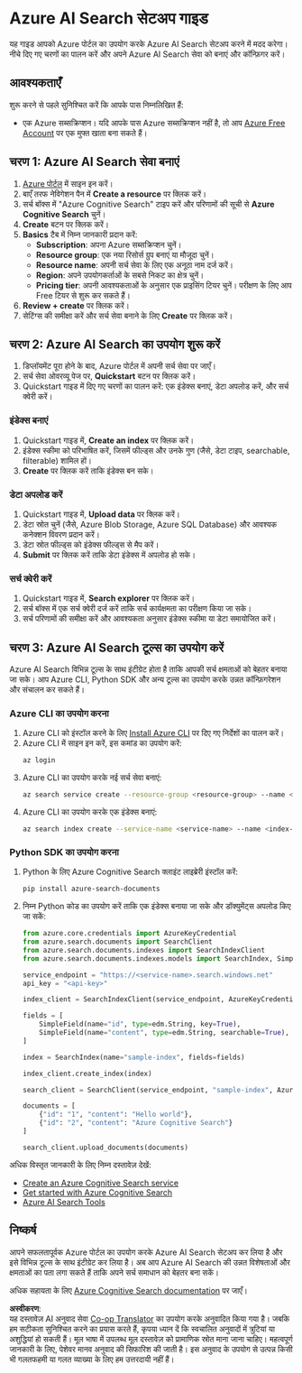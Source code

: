 <!--
CO_OP_TRANSLATOR_METADATA:
{
  "original_hash": "932a1f463f0fcf97090b93b5d0255dff",
  "translation_date": "2025-04-05T19:40:20+00:00",
  "source_file": "00-course-setup\\AzureSearch.md",
  "language_code": "hi"
}
-->
# Azure AI Search सेटअप गाइड

यह गाइड आपको Azure पोर्टल का उपयोग करके Azure AI Search सेटअप करने में मदद करेगा। नीचे दिए गए चरणों का पालन करें और अपने Azure AI Search सेवा को बनाएं और कॉन्फ़िगर करें।

## आवश्यकताएँ

शुरू करने से पहले सुनिश्चित करें कि आपके पास निम्नलिखित हैं:

- एक Azure सब्सक्रिप्शन। यदि आपके पास Azure सब्सक्रिप्शन नहीं है, तो आप [Azure Free Account](https://azure.microsoft.com/free/?wt.mc_id=studentamb_258691) पर एक मुफ्त खाता बना सकते हैं।

## चरण 1: Azure AI Search सेवा बनाएं

1. [Azure पोर्टल](https://portal.azure.com/?wt.mc_id=studentamb_258691) में साइन इन करें।
2. बाएँ तरफ नेविगेशन पैन में **Create a resource** पर क्लिक करें।
3. सर्च बॉक्स में "Azure Cognitive Search" टाइप करें और परिणामों की सूची से **Azure Cognitive Search** चुनें।
4. **Create** बटन पर क्लिक करें।
5. **Basics** टैब में निम्न जानकारी प्रदान करें:
   - **Subscription**: अपना Azure सब्सक्रिप्शन चुनें।
   - **Resource group**: एक नया रिसोर्स ग्रुप बनाएं या मौजूदा चुनें।
   - **Resource name**: अपनी सर्च सेवा के लिए एक अनूठा नाम दर्ज करें।
   - **Region**: अपने उपयोगकर्ताओं के सबसे निकट का क्षेत्र चुनें।
   - **Pricing tier**: अपनी आवश्यकताओं के अनुसार एक प्राइसिंग टियर चुनें। परीक्षण के लिए आप Free टियर से शुरू कर सकते हैं।
6. **Review + create** पर क्लिक करें।
7. सेटिंग्स की समीक्षा करें और सर्च सेवा बनाने के लिए **Create** पर क्लिक करें।

## चरण 2: Azure AI Search का उपयोग शुरू करें

1. डिप्लॉयमेंट पूरा होने के बाद, Azure पोर्टल में अपनी सर्च सेवा पर जाएँ।
2. सर्च सेवा ओवरव्यू पेज पर, **Quickstart** बटन पर क्लिक करें।
3. Quickstart गाइड में दिए गए चरणों का पालन करें: एक इंडेक्स बनाएं, डेटा अपलोड करें, और सर्च क्वेरी करें।

### इंडेक्स बनाएं

1. Quickstart गाइड में, **Create an index** पर क्लिक करें।
2. इंडेक्स स्कीमा को परिभाषित करें, जिसमें फील्ड्स और उनके गुण (जैसे, डेटा टाइप, searchable, filterable) शामिल हों।
3. **Create** पर क्लिक करें ताकि इंडेक्स बन सके।

### डेटा अपलोड करें

1. Quickstart गाइड में, **Upload data** पर क्लिक करें।
2. डेटा स्रोत चुनें (जैसे, Azure Blob Storage, Azure SQL Database) और आवश्यक कनेक्शन विवरण प्रदान करें।
3. डेटा स्रोत फील्ड्स को इंडेक्स फील्ड्स से मैप करें।
4. **Submit** पर क्लिक करें ताकि डेटा इंडेक्स में अपलोड हो सके।

### सर्च क्वेरी करें

1. Quickstart गाइड में, **Search explorer** पर क्लिक करें।
2. सर्च बॉक्स में एक सर्च क्वेरी दर्ज करें ताकि सर्च कार्यक्षमता का परीक्षण किया जा सके।
3. सर्च परिणामों की समीक्षा करें और आवश्यकता अनुसार इंडेक्स स्कीमा या डेटा समायोजित करें।

## चरण 3: Azure AI Search टूल्स का उपयोग करें

Azure AI Search विभिन्न टूल्स के साथ इंटीग्रेट होता है ताकि आपकी सर्च क्षमताओं को बेहतर बनाया जा सके। आप Azure CLI, Python SDK और अन्य टूल्स का उपयोग करके उन्नत कॉन्फ़िगरेशन और संचालन कर सकते हैं।

### Azure CLI का उपयोग करना

1. Azure CLI को इंस्टॉल करने के लिए [Install Azure CLI](https://learn.microsoft.com/en-us/cli/azure/install-azure-cli?wt.mc_id=studentamb_258691) पर दिए गए निर्देशों का पालन करें।
2. Azure CLI में साइन इन करें, इस कमांड का उपयोग करें:
   ```bash
   az login
   ```
3. Azure CLI का उपयोग करके नई सर्च सेवा बनाएं:
   ```bash
   az search service create --resource-group <resource-group> --name <service-name> --sku Free
   ```
4. Azure CLI का उपयोग करके एक इंडेक्स बनाएं:
   ```bash
   az search index create --service-name <service-name> --name <index-name> --fields "field1:type, field2:type"
   ```

### Python SDK का उपयोग करना

1. Python के लिए Azure Cognitive Search क्लाइंट लाइब्रेरी इंस्टॉल करें:
   ```bash
   pip install azure-search-documents
   ```
2. निम्न Python कोड का उपयोग करें ताकि एक इंडेक्स बनाया जा सके और डॉक्युमेंट्स अपलोड किए जा सकें:
   ```python
   from azure.core.credentials import AzureKeyCredential
   from azure.search.documents import SearchClient
   from azure.search.documents.indexes import SearchIndexClient
   from azure.search.documents.indexes.models import SearchIndex, SimpleField, edm

   service_endpoint = "https://<service-name>.search.windows.net"
   api_key = "<api-key>"

   index_client = SearchIndexClient(service_endpoint, AzureKeyCredential(api_key))

   fields = [
       SimpleField(name="id", type=edm.String, key=True),
       SimpleField(name="content", type=edm.String, searchable=True),
   ]

   index = SearchIndex(name="sample-index", fields=fields)

   index_client.create_index(index)

   search_client = SearchClient(service_endpoint, "sample-index", AzureKeyCredential(api_key))

   documents = [
       {"id": "1", "content": "Hello world"},
       {"id": "2", "content": "Azure Cognitive Search"}
   ]

   search_client.upload_documents(documents)
   ```

अधिक विस्तृत जानकारी के लिए निम्न दस्तावेज़ देखें:

- [Create an Azure Cognitive Search service](https://learn.microsoft.com/en-us/azure/search/search-create-service-portal?wt.mc_id=studentamb_258691)
- [Get started with Azure Cognitive Search](https://learn.microsoft.com/en-us/azure/search/search-get-started-portal?wt.mc_id=studentamb_258691)
- [Azure AI Search Tools](https://learn.microsoft.com/en-us/azure/ai-services/agents/how-to/tools/azure-ai-search?tabs=azurecli%2Cpython&pivots=code-examples?wt.mc_id=studentamb_258691)

## निष्कर्ष

आपने सफलतापूर्वक Azure पोर्टल का उपयोग करके Azure AI Search सेटअप कर लिया है और इसे विभिन्न टूल्स के साथ इंटीग्रेट कर लिया है। अब आप Azure AI Search की उन्नत विशेषताओं और क्षमताओं का पता लगा सकते हैं ताकि अपने सर्च समाधान को बेहतर बना सकें।

अधिक सहायता के लिए [Azure Cognitive Search documentation](https://learn.microsoft.com/en-us/azure/search/?wt.mc_id=studentamb_258691) पर जाएँ।

**अस्वीकरण**:  
यह दस्तावेज़ AI अनुवाद सेवा [Co-op Translator](https://github.com/Azure/co-op-translator) का उपयोग करके अनुवादित किया गया है। जबकि हम सटीकता सुनिश्चित करने का प्रयास करते हैं, कृपया ध्यान दें कि स्वचालित अनुवादों में त्रुटियां या अशुद्धियां हो सकती हैं। मूल भाषा में उपलब्ध मूल दस्तावेज़ को प्रामाणिक स्रोत माना जाना चाहिए। महत्वपूर्ण जानकारी के लिए, पेशेवर मानव अनुवाद की सिफारिश की जाती है। इस अनुवाद के उपयोग से उत्पन्न किसी भी गलतफहमी या गलत व्याख्या के लिए हम उत्तरदायी नहीं हैं।